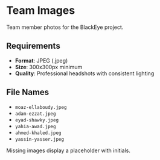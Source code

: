 # Team Images

Team member photos for the BlackEye project.

## Requirements

- **Format**: JPEG (.jpeg)
- **Size**: 300x300px minimum
- **Quality**: Professional headshots with consistent lighting

## File Names

- `moaz-ellaboudy.jpeg`
- `adam-ezzat.jpeg`
- `eyad-shawky.jpeg`
- `yahia-awad.jpeg`
- `ahmed-khaled.jpeg`
- `yassin-yasser.jpeg`

Missing images display a placeholder with initials.

